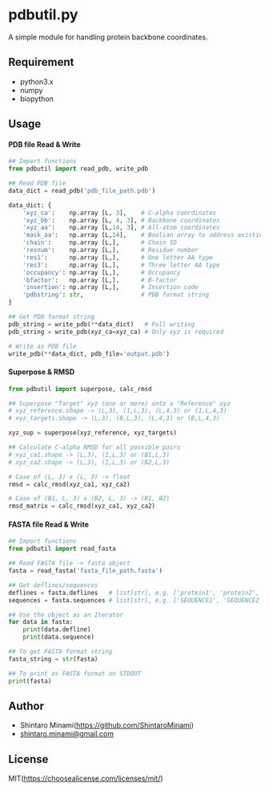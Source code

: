 pdbutil.py
===

A simple module for handling protein backbone coordinates.

## Requirement
* python3.x
* numpy
* biopython

## Usage
#### PDB file Read & Write
``` python
## Import functions
from pdbutil import read_pdb, write_pdb

## Read PDB file
data_dict = read_pdb('pdb_file_path.pdb')

data_dict: {
    'xyz_ca':    np.array [L, 3],    # C-alpha coordinates
    'xyz_bb':    np.array [L, 4, 3], # Backbone coordinates
    'xyz_aa':    np.array [L,14, 3], # All-atom coordinates
    'mask_aa':   np.array [L,14],    # Boolian array to address existing (=True) atoms
    'chain':     np.array [L,],      # Chain ID
    'resnum':    np.array [L,],      # Residue number
    'res1':      np.array [L,],      # One letter AA type
    'res3':      np.array [L,],      # Three letter AA type
    'occupancy': np.array [L,],      # Occupancy
    'bfactor':   np.array [L,],      # B-factor
    'insertion': np.array [L,],      # Insertion code
    'pdbstring': str,                # PDB format string
}

## Get PDB format string
pdb_string = write_pdb(**data_dict)   # Full writing
pdb_string = write_pdb(xyz_ca=xyz_ca) # Only xyz is required

# Write as PDB file
write_pdb(**data_dict, pdb_file='output.pdb')
```

#### Superpose & RMSD
```python
from pdbutil import superpose, calc_rmsd

## Superpose "Target" xyz (one or more) onto a "Reference" xyz
# xyz_reference.shape -> (L,3), (1,L,3), (L,4,3) or (1,L,4,3)
# xyz_targets.shape -> (L,3), (B,L,3), (L,4,3) or (B,L,4,3)

xyz_sup = superpose(xyz_reference, xyz_targets)

## Calculate C-alpha RMSD for all possible pairs
# xyz_ca1.shape -> (L,3), (1,L,3) or (B1,L,3)
# xyz_ca2.shape -> (L,3), (1,L,3) or (B2,L,3)

# Case of (L, 3) x (L, 3) -> float
rmsd = calc_rmsd(xyz_ca1, xyz_ca2)

# Case of (B1, L, 3) x (B2, L, 3) -> (B1, B2)
rmsd_matrix = calc_rmsd(xyz_ca1, xyz_ca2)
```

#### FASTA file Read & Write
``` python
## Import functions
from pdbutil import read_fasta

## Read FASTA file -> fasta object
fasta = read_fasta('fasta_file_path.fasta')

## Get deflines/sequences
deflines = fasta.deflines   # list[str], e.g. ['protein1', 'protein2', ...]
sequences = fasta.sequences # list[str], e.g. ['SEQUENCE1', 'SEQUENCE2', ...]

## Use the object as an Iterator
for data in fasta:
    print(data.defline)
    print(data.sequence)

## To get FASTA format string
fasta_string = str(fasta)

## To print as FASTA format on STDOUT
print(fasta)

```

## Author
* Shintaro Minami(https://github.com/ShintaroMinami)
* shintaro.minami@gmail.com

## License
MIT(https://choosealicense.com/licenses/mit/)

